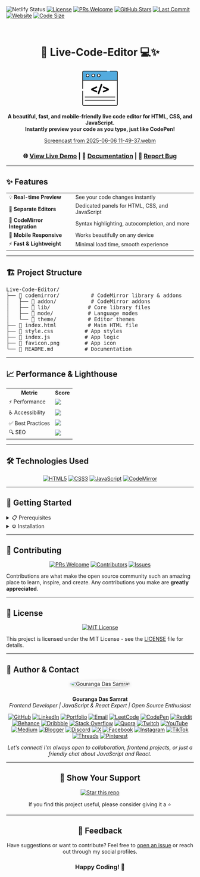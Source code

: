 <div align="center>

[![Netlify Status](https://api.netlify.com/api/v1/badges/0540a39e-1005-4802-95f0-99e3013b4d18/deploy-status)](https://app.netlify.com/projects/livecodeeditorbygouranga/deploys)
[![License](https://img.shields.io/badge/license-MIT-blue.svg?style=for-the-badge)](https://opensource.org/licenses/MIT)
[![PRs Welcome](https://img.shields.io/badge/PRs-welcome-brightgreen.svg?style=for-the-badge)](https://github.com/GourangaDasSamrat/Live-Code-Editor/pulls)
[![GitHub Stars](https://img.shields.io/github/stars/GourangaDasSamrat/Live-Code-Editor?style=for-the-badge&color=gold)](https://github.com/GourangaDasSamrat/Live-Code-Editor/stargazers)
[![Last Commit](https://img.shields.io/github/last-commit/GourangaDasSamrat/Live-Code-Editor?style=for-the-badge)](https://github.com/GourangaDasSamrat/Live-Code-Editor/commits)
[![Website](https://img.shields.io/website?style=for-the-badge&url=https%3A%2F%2Flivecodeeditorbygouranga.netlify.app)](https://livecodeeditorbygouranga.netlify.app)
[![Code Size](https://img.shields.io/github/languages/code-size/GourangaDasSamrat/Live-Code-Editor?style=for-the-badge)](https://github.com/GourangaDasSamrat/Live-Code-Editor)

<br />
<h1 align="center">🚀 Live-Code-Editor 💻✨</h1>

<p align="center">
  <a href="https://livecodeeditorbygouranga.netlify.app">
    <img src="https://raw.githubusercontent.com/GourangaDasSamrat/Live-Code-Editor/main/favicon.png" alt="Logo" width="100" height="100">
  </a>
</p>

<p align="center">
  <b>A beautiful, fast, and mobile-friendly live code editor for HTML, CSS, and JavaScript.<br>
  Instantly preview your code as you type, just like CodePen!</b>
</p>

<div align="center">

[Screencast from 2025-06-06 11-49-37.webm](https://github.com/user-attachments/assets/e6604945-1c32-4e7a-8876-c918a62b7b6e)


</div>

<div align="center">

### 🌐 [View Live Demo](https://livecodeeditorbygouranga.netlify.app/) | 📖 [Documentation](https://github.com/GourangaDasSamrat/Live-Code-Editor#readme) | 🐛 [Report Bug](https://github.com/GourangaDasSamrat/Live-Code-Editor/issues)

</div>

---

## ✨ Features

<table>
  <tr>
    <td>💡 <b>Real-time Preview</b></td>
    <td>See your code changes instantly</td>
  </tr>
  <tr>
    <td>📝 <b>Separate Editors</b></td>
    <td>Dedicated panels for HTML, CSS, and JavaScript</td>
  </tr>
  <tr>
    <td>🎨 <b>CodeMirror Integration</b></td>
    <td>Syntax highlighting, autocompletion, and more</td>
  </tr>
  <tr>
    <td>📱 <b>Mobile Responsive</b></td>
    <td>Works beautifully on any device</td>
  </tr>
  <tr>
    <td>⚡ <b>Fast & Lightweight</b></td>
    <td>Minimal load time, smooth experience</td>
  </tr>
</table>

---

## 🏗️ Project Structure

<pre>
Live-Code-Editor/
├── 📂 codemirror/          # CodeMirror library & addons
│   ├── 📂 addon/           # CodeMirror addons
│   ├── 📂 lib/            # Core library files
│   ├── 📂 mode/           # Language modes
│   └── 📂 theme/          # Editor themes
├── 📄 index.html          # Main HTML file
├── 📄 style.css          # App styles
├── 📄 index.js           # App logic
├── 🎨 favicon.png        # App icon
└── 📝 README.md          # Documentation
</pre>

---

## 📈 Performance & Lighthouse

<div align="center">
  <table>
    <tr>
      <th>Metric</th>
      <th>Score</th>
    </tr>
    <tr>
      <td>⚡ Performance</td>
      <td><img src="https://img.shields.io/badge/100-success?style=for-the-badge"/></td>
    </tr>
    <tr>
      <td>♿ Accessibility</td>
      <td><img src="https://img.shields.io/badge/100-success?style=for-the-badge"/></td>
    </tr>
    <tr>
      <td>✅ Best Practices</td>
      <td><img src="https://img.shields.io/badge/100-success?style=for-the-badge"/></td>
    </tr>
    <tr>
      <td>🔍 SEO</td>
      <td><img src="https://img.shields.io/badge/100-success?style=for-the-badge"/></td>
    </tr>
  </table>
</div>

---

## 🛠️ Technologies Used

<div align="center">

[![HTML5](https://img.shields.io/badge/HTML5-E34F26?style=for-the-badge&logo=html5&logoColor=white)](https://developer.mozilla.org/en-US/docs/Web/HTML)
[![CSS3](https://img.shields.io/badge/CSS3-1572B6?style=for-the-badge&logo=css3&logoColor=white)](https://developer.mozilla.org/en-US/docs/Web/CSS)
[![JavaScript](https://img.shields.io/badge/JavaScript-F7DF1E?style=for-the-badge&logo=javascript&logoColor=black)](https://developer.mozilla.org/en-US/docs/Web/JavaScript)
[![CodeMirror](https://img.shields.io/badge/CodeMirror-D30707?style=for-the-badge&logo=CodeMirror&logoColor=white)](https://codemirror.net/)

</div>

---

## 🚀 Getting Started

<details>
<summary>📋 Prerequisites</summary>
<br>
• Any modern web browser<br>
• Basic understanding of HTML, CSS, and JavaScript
</details>

<details>
<summary>⚙️ Installation</summary>
<br>

1. Clone the repository:
   ```bash
   git clone https://github.com/GourangaDasSamrat/Live-Code-Editor.git
   ```
2. Navigate to project directory:
   ```bash
   cd Live-Code-Editor
   ```
3. Open `index.html` in your browser

Or simply try the [Live Demo](https://livecodeeditorbygouranga.netlify.app/)

</details>

---

## 👥 Contributing

<div align="center">

[![PRs Welcome](https://img.shields.io/badge/PRs-welcome-brightgreen.svg?style=for-the-badge)](https://github.com/GourangaDasSamrat/Live-Code-Editor/pulls)
[![Contributors](https://img.shields.io/github/contributors/GourangaDasSamrat/Live-Code-Editor?style=for-the-badge)](https://github.com/GourangaDasSamrat/Live-Code-Editor/graphs/contributors)
[![Issues](https://img.shields.io/github/issues/GourangaDasSamrat/Live-Code-Editor?style=for-the-badge)](https://github.com/GourangaDasSamrat/Live-Code-Editor/issues)

</div>

Contributions are what make the open source community such an amazing place to learn, inspire, and create. Any contributions you make are **greatly appreciated**.

---

## 📝 License

<div align="center">

[![MIT License](https://img.shields.io/badge/License-MIT-blue.svg?style=for-the-badge)](https://opensource.org/licenses/MIT)

</div>

This project is licensed under the MIT License - see the [LICENSE](LICENSE) file for details.

---

## 👤 Author & Contact

<p align="center">
  <img src="https://i.postimg.cc/Bnwyx7kh/485760954-644674311798231-1067913994704069438-n.jpg" alt="Gouranga Das Samrat" width="110" style="border-radius:50%;margin-bottom:10px;box-shadow:0 2px 8px #ccc;"/>
</p>

<p align="center">
  <b>Gouranga Das Samrat</b><br>
  <i>Frontend Developer | JavaScript & React Expert | Open Source Enthusiast</i>
</p>

<p align="center">
  <a href="https://github.com/GourangaDasSamrat" title="GitHub"><img src="https://img.shields.io/badge/GitHub-181717?style=for-the-badge&logo=github&logoColor=white" alt="GitHub"></a>
  <a href="https://linkedin.com/in/gouranga-das-samrat" title="LinkedIn"><img src="https://img.shields.io/badge/LinkedIn-0077B5?style=for-the-badge&logo=linkedin&logoColor=white" alt="LinkedIn"></a>
  <a href="https://gourangadas.netlify.app/" title="Portfolio"><img src="https://img.shields.io/badge/Portfolio-FF5722?style=for-the-badge&logo=chrome&logoColor=white" alt="Portfolio"></a>
  <a href="mailto:gouranga.das.khulna@gmail.com" title="Email"><img src="https://img.shields.io/badge/Email-D14836?style=for-the-badge&logo=gmail&logoColor=white" alt="Email"></a>
  <a href="https://leetcode.com/u/gourangadassamrat/" title="LeetCode"><img src="https://img.shields.io/badge/LeetCode-FFA116?style=for-the-badge&logo=leetcode&logoColor=white" alt="LeetCode"></a>
  <a href="https://codepen.io/gouranga-das-samrat" title="CodePen"><img src="https://img.shields.io/badge/CodePen-000000?style=for-the-badge&logo=codepen&logoColor=white" alt="CodePen"></a>
  <a href="https://www.reddit.com/user/Capable-Plantain8709/" title="Reddit"><img src="https://img.shields.io/badge/Reddit-FF4500?style=for-the-badge&logo=reddit&logoColor=white" alt="Reddit"></a>
  <a href="https://www.behance.net/gourangsamrat" title="Behance"><img src="https://img.shields.io/badge/Behance-1769FF?style=for-the-badge&logo=behance&logoColor=white" alt="Behance"></a>
  <a href="https://dribbble.com/gourangadassamrat" title="Dribbble"><img src="https://img.shields.io/badge/Dribbble-EA4C89?style=for-the-badge&logo=dribbble&logoColor=white" alt="Dribbble"></a>
  <a href="https://stackoverflow.com/users/27733996/gouranga-das-samrat?tab=profile" title="Stack Overflow"><img src="https://img.shields.io/badge/Stack%20Overflow-F58025?style=for-the-badge&logo=stackoverflow&logoColor=white" alt="Stack Overflow"></a>
  <a href="https://www.quora.com/profile/Gouranga-Das-Samrat" title="Quora"><img src="https://img.shields.io/badge/Quora-B92B27?style=for-the-badge&logo=quora&logoColor=white" alt="Quora"></a>
  <a href="https://www.twitch.tv/gourangadassamrat" title="Twitch"><img src="https://img.shields.io/badge/Twitch-9146FF?style=for-the-badge&logo=twitch&logoColor=white" alt="Twitch"></a>
  <a href="https://www.youtube.com/@GourangaDasSamrat" title="YouTube"><img src="https://img.shields.io/badge/YouTube-FF0000?style=for-the-badge&logo=youtube&logoColor=white" alt="YouTube"></a>
  <a href="https://medium.com/@gouranga.das.khulna" title="Medium"><img src="https://img.shields.io/badge/Medium-12100E?style=for-the-badge&logo=medium&logoColor=white" alt="Medium"></a>
  <a href="https://gourangadassamrat.blogspot.com/" title="Blogger"><img src="https://img.shields.io/badge/Blogger-FF5722?style=for-the-badge&logo=blogger&logoColor=white" alt="Blogger"></a>
  <a href="https://discord.gg/jnZStfKW7v" title="Discord"><img src="https://img.shields.io/badge/Discord-5865F2?style=for-the-badge&logo=discord&logoColor=white" alt="Discord"></a>
  <a href="https://x.com/gouranga_khulna" title="X"><img src="https://img.shields.io/badge/X-000000?style=for-the-badge&logo=x&logoColor=white" alt="X"></a>
  <a href="https://www.facebook.com/gourangadassamrat" title="Facebook"><img src="https://img.shields.io/badge/Facebook-1877F2?style=for-the-badge&logo=facebook&logoColor=white" alt="Facebook"></a>
  <a href="https://instagram.com/gouranga.das.khulna" title="Instagram"><img src="https://img.shields.io/badge/Instagram-E4405F?style=for-the-badge&logo=instagram&logoColor=white" alt="Instagram"></a>
  <a href="https://www.tiktok.com/@gourangadassamrat" title="TikTok"><img src="https://img.shields.io/badge/TikTok-000000?style=for-the-badge&logo=tiktok&logoColor=white" alt="TikTok"></a>
  <a href="https://www.threads.net/@gouranga.das.khulna" title="Threads"><img src="https://img.shields.io/badge/Threads-000000?style=for-the-badge&logo=threads&logoColor=white" alt="Threads"></a>
  <a href="https://pinterest.com/gourangadaskhulna" title="Pinterest"><img src="https://img.shields.io/badge/Pinterest-E60023?style=for-the-badge&logo=pinterest&logoColor=white" alt="Pinterest"></a>
</p>

<p align="center">
  <i>Let's connect! I'm always open to collaboration, frontend projects, or just a friendly chat about JavaScript and React.</i>
</p>


---

<div align="center">

## 🌟 Show Your Support

[![Star this repo](https://img.shields.io/github/stars/GourangaDasSamrat/Live-Code-Editor?style=for-the-badge&label=Star%20this%20repo&logoColor=white)](https://github.com/GourangaDasSamrat/Live-Code-Editor/stargazers)

If you find this project useful, please consider giving it a ⭐

</div>

---

<div align="center">

## 💬 Feedback

Have suggestions or want to contribute? Feel free to [open an issue](https://github.com/GourangaDasSamrat/Live-Code-Editor/issues) or reach out through my social profiles.

<h3>Happy Coding! 🚀</h3>

</div>
